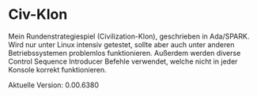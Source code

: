 # Civ-Klon
Mein Rundenstrategiespiel (Civilization-Klon), geschrieben in Ada/SPARK.
Wird nur unter Linux intensiv getestet, sollte aber auch unter anderen Betriebssystemen problemlos funktionieren. Außerdem werden diverse Control Sequence Introducer Befehle verwendet, welche nicht in jeder Konsole korrekt funktionieren.

Aktuelle Version: 0.00.6380